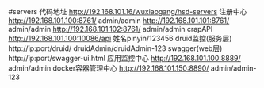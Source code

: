 #servers
代码地址 http://192.168.101.16/wuxiaogang/hsd-servers
注册中心 http://192.168.101.100:8761/   admin/admin
         http://192.168.101.101:8761/   admin/admin
         http://192.168.101.102:8761/   admin/admin
crapAPI http://192.168.101.100:10086/api    姓名pinyin/123456
druid监控(服务层) http://ip:port/druid/ druidAdmin/druidAdmin-123
swagger(web层) http://ip:port/swagger-ui.html
应用监控中心 http://192.168.101.100:8889/   admin/admin
docker容器管理中心 http://192.168.101.150:8890/  admin/admin-123